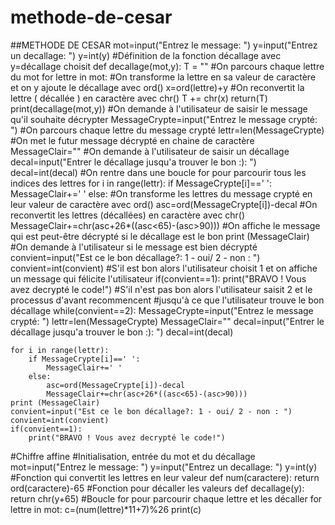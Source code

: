 # methode-de-cesar
##METHODE DE CESAR
mot=input("Entrez le message: ")
y=input("Entrez un decallage: ")
y=int(y)
#Définition de la fonction décallage avec y=décallage choisit
def decallage(mot,y):
    T = ""
    #On parcours chaque lettre du mot
    for lettre in mot:
       #On transforme la lettre en sa valeur de caractère et on y ajoute le décallage avec ord()
       x=ord(lettre)+y
       #On reconvertit la lettre ( décallée ) en caractère avec chr()
       T += chr(x)
    return(T)
print(decallage(mot,y))
#On demande à l'utilisateur de saisir le message qu'il souhaite décrypter
MessageCrypte=input("Entrez le message crypté: ")
#On parcours chaque lettre du message crypté
lettr=len(MessageCrypte)
#On met le futur message décrypté en chaine de caractère
MessageClair=""
#On demande à l'utilisateur de saisir un décallage
decal=input("Entrer le décallage jusqu'a trouver le bon :): ")
decal=int(decal)
#On rentre dans une boucle for pour parcourir tous les indices des lettres
for i in range(lettr):
    if MessageCrypte[i]==' ':
        MessageClair+=' '
    else:
        #On transforme les lettres du message crypté en leur valeur de caractère avec ord()
        asc=ord(MessageCrypte[i])-decal
        #On reconvertit les lettres (décallées) en caractère avec chr()
        MessageClair+=chr(asc+26*((asc<65)-(asc>90)))
#On affiche le message qui est peut-être décrypté si le décallage est le bon
print (MessageClair)
#On demande à l'utilisateur si le message est bien décrypté
convient=input("Est ce le bon décallage?: 1 - oui/ 2 - non : ")
convient=int(convient)
#S'il est bon alors l'utilisateur choisit 1 et on affiche un message qui félicite l'utilisateur
if(convient==1):
    print("BRAVO ! Vous avez decrypté le code!")
#S'il n'est pas bon alors l'utilisateur saisit 2 et le processus d'avant recommencent
#jusqu'à ce que l'utilisateur trouve le bon décallage
while(convient==2):
    MessageCrypte=input("Entrez le message crypté: ")
    lettr=len(MessageCrypte)
    MessageClair=""
    decal=input("Entrer le décallage jusqu'a trouver le bon :): ")
    decal=int(decal)

    for i in range(lettr):
        if MessageCrypte[i]==' ':
            MessageClair+=' '
        else:
            asc=ord(MessageCrypte[i])-decal
            MessageClair+=chr(asc+26*((asc<65)-(asc>90)))
    print (MessageClair)
    convient=input("Est ce le bon décallage?: 1 - oui/ 2 - non : ")
    convient=int(convient)
    if(convient==1):
        print("BRAVO ! Vous avez decrypté le code!")
        
 #Chiffre affine
 #Initialisation, entrée du mot et du décallage
mot=input("Entrez le message: ")
y=input("Entrez un decallage: ")
y=int(y)
#Fonction qui convertit les lettres en leur valeur
def num(caractere):
    return ord(caractere)-65
#Fonction pour décaller les valeurs
def decallage(y):
    return chr(y+65)
#Boucle for pour parcourir chaque lettre et les décaller
for lettre in mot:
    c=(num(lettre)*11+7)%26
    print(c)
